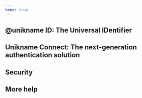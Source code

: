 ```yaml
---
home: true
---
```


<cardcontainer>
<card title="Introduction" description="What is Unikname?" url="/1-what-is-unikname"/>
<card title="User Rewarding System" description="Everything about user rewards, and how to get it and to use it." url="/1-what-is-unikname/what-is-unikname-user-rewarding-system" />
<card title="Key Concepts" description="" url="/4-key-concepts"/> 
</cardcontainer>

## @unikname ID: The Universal IDentifier

<cardcontainer>
<card title="Getting Started" description="The best place to start to know how to get and use your universal ID" url="/2-unikname-id"/>
</cardcontainer>
<cardcontainer>
<card title="Freemium and Premium @unikname" description="" url="/2-unikname-id/#freemium-and-premium-unikname"/>
<card title="@unikname Lifecycle" description="" url="/2-unikname-id/#unikname-lifecycle" disable/>
<card title="@unikname Properties and Badges" description="" url="/2-unikname-id/#unikname-properties-and-badges" disable/>
<card title="UNS tokens" description="" url="/2-unikname-id/#uns-unikname-tokens" disable/>
</cardcontainer>

<hseparator/>

## Unikname Connect: The next-generation authentication solution

<cardcontainer>
<card title="Getting started with Unikname Connect" url="/3-unikname-connect"/>
</cardcontainer>
<cardcontainer>
<card title="Install the CLI" description="The Command Line Interface is required to setup a business account" url="/3-unikname-connect/howto-install-uns-cli"/>
<card title="Sign up for a business account" description="Get your credentials to activate Unikname Connect on your website" url="/3-unikname-connect/howto-signup-business-account"/>
<card title="Trust Certificate for your website" description="Get and setup the @unikname Trust Certificate for your organization" url="/3-unikname-connect/howto-get-unikname-trust-certificate-organization"/>
<card title="Example of integrations" description="See example of setup and code" url="/3-unikname-connect/example-of-integrations"/>
<card title="Join the partnership program" description="coming soon..." url="/3-unikname-connect/howto-join-the-partnership-program" disable />
<card title="UX UI Signup and Login Guides" description="coming soon..." url="/3-unikname-connect/ux-ui-signup-login-guides" disable />
</cardcontainer>

<hseparator/>

## Security

<cardcontainer>
<card title="Hack Protections" description="Discover Unikname hack protections" url="5-security/security-hack-protections"/>
<card title="Security Vulnerabilities" description="How Unikname Handles Security Vulnerabilities" url="/5-security/security-vulnerabilities"/>
<card title="Participate in securing the network" description="coming soon..." url="/5-security/securing-the-uns-network" disable />
</cardcontainer>

<hseparator/>

## More help

<cardcontainer>
<card title="Glossary" description="Terminology specifically related to Unikname Ecosystem" url="/9-more-help/glossary"/>
<card title="QnA" description="Most frequent Questions & Answers" url="9-more-help/qna"/>
<card title="Powered by ARK.IO" description="Know more about our partnership with ARK.IO" url="/9-more-help/powered-by-ark-io"/>
</cardcontainer>

